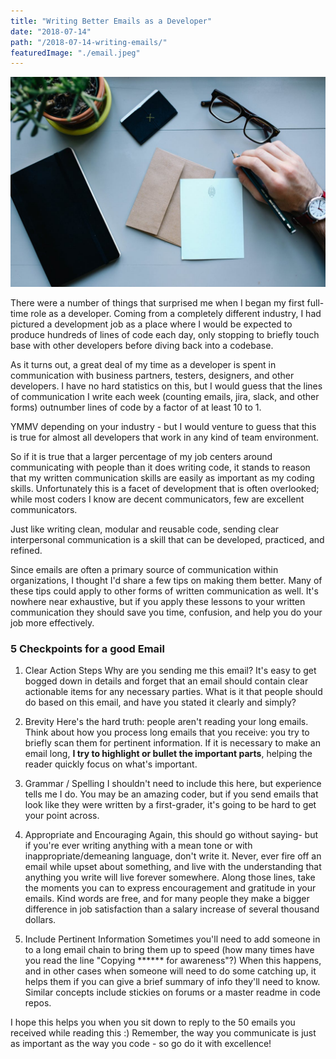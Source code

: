 ```yaml
---
title: "Writing Better Emails as a Developer"
date: "2018-07-14"
path: "/2018-07-14-writing-emails/"
featuredImage: "./email.jpeg"
---
```

![Email](./email.jpeg)

There were a number of things that surprised me when I began my first full-time role as a developer. Coming from a completely different industry, I had pictured a development job as a place where I would be expected to produce hundreds of lines of code each day, only stopping to briefly touch base with other developers before diving back into a codebase.

As it turns out, a great deal of my time as a developer is spent in communication with business partners, testers, designers, and other developers. I have no hard statistics on this, but I would guess that the lines of communication I write each week (counting emails, jira, slack, and other forms) outnumber lines of code by a factor of at least 10 to 1.

YMMV depending on your industry - but I would venture to guess that this is true for almost all developers that work in any kind of team environment.

So if it is true that a larger percentage of my job centers around communicating with people than it does writing code, it stands to reason that my written communication skills are easily as important as my coding skills. Unfortunately this is a facet of development that is often overlooked; while most coders I know are decent communicators, few are excellent communicators.

Just like writing clean, modular and reusable code, sending clear interpersonal communication is a skill that can be developed, practiced, and refined.

Since emails are often a primary source of communication within organizations, I thought I'd share a few tips on making them better. Many of these tips could apply to other forms of written communication as well.  It's nowhere near exhaustive, but if you apply these lessons to your written communication they should save you time, confusion, and help you do your job more effectively.

### 5 Checkpoints for a good Email


1. Clear Action Steps
Why are you sending me this email? It's easy to get bogged down in details and forget that an email should contain clear actionable items for any necessary parties. What is it that people should do based on this email, and have you stated it clearly and simply?

2. Brevity
Here's the hard truth: people aren't reading your long emails. Think about how you process long emails that you receive: you try to briefly scan them for pertinent information. If it is necessary to make an email long, **I try to highlight or bullet the important parts**, helping the reader quickly focus on what's important.

3. Grammar / Spelling
I shouldn't need to include this here, but experience tells me I do. You may be an amazing coder, but if you send emails that look like they were written by a first-grader, it's going to be hard to get your point across.

4. Appropriate and Encouraging
Again, this should go without saying- but if you're ever writing anything with a mean tone or with  inappropriate/demeaning language, don't write it. Never, ever fire off an email while upset about something, and live with the understanding that anything you write will live forever somewhere.
Along those lines, take the moments you can to express encouragement and gratitude in your emails. Kind words are free, and for many people they make a bigger difference in job satisfaction than a salary increase of several thousand dollars.

5. Include Pertinent Information
Sometimes you'll need to add someone in to a long email chain to bring them up to speed (how many times have you read the line "Copying ****** for awareness"?)
When this happens, and in other cases when someone will need to do some catching up, it helps them if you can give a brief summary of info they'll need to know.
Similar concepts include stickies on forums or a master readme in code repos.


I hope this helps you when you sit down to reply to the 50 emails you received while reading this :) Remember, the way you communicate is just as important as the way you code - so go do it with excellence!
